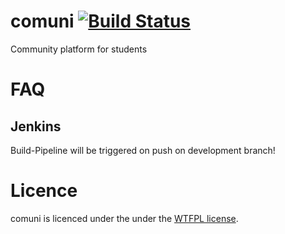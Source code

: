 # comuni [![Build Status](https://softwaredesign.foundation/jenkins/buildStatus/icon?job=comuni-build)](https://softwaredesign.foundation/jenkins/job/comuni-build)

Community platform for students

# FAQ

## Jenkins

Build-Pipeline will be triggered on push on development branch!

# Licence
comuni is licenced under the under the [WTFPL license](http://www.wtfpl.net/).

#
